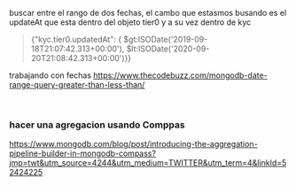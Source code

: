 buscar entre el rango de dos fechas,  el cambo que estasmos busando es el updateAt que esta dentro del objeto tier0 y a su vez dentro de kyc

> {"kyc.tier0.updatedAt": { $gt:ISODate('2019-09-18T21:07:42.313+00:00'), $lt:ISODate('2020-09-20T21:08:42.313+00:00')}}



trabajando con fechas
https://www.thecodebuzz.com/mongodb-date-range-query-greater-than-less-than/


</br>

### hacer una agregacion usando Comppas

https://www.mongodb.com/blog/post/introducing-the-aggregation-pipeline-builder-in-mongodb-compass?jmp=twt&utm_source=4244&utm_medium=TWITTER&utm_term=4&linkId=52424225

</br>
